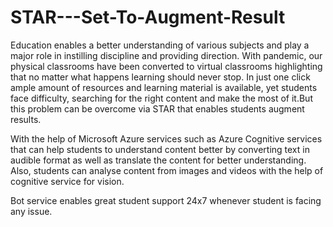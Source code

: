 # STAR---Set-To-Augment-Result

Education enables a better understanding of various subjects and play a major role in instilling discipline and providing direction. 
With pandemic, our physical classrooms have been converted to virtual classrooms highlighting that no matter what happens learning should never stop. 
In just one click ample amount of resources and learning material is available, yet students face difficulty, searching for the right content and make the most of it.But this problem can be overcome via STAR that enables students augment results. 

With the help of Microsoft Azure services such as Azure Cognitive services that can help students to understand content better by converting text in audible format as well as translate the content for better understanding. Also, students can analyse content from images and videos with the help of cognitive service for vision. 

Bot service enables great student support 24x7 whenever student is facing any issue.
